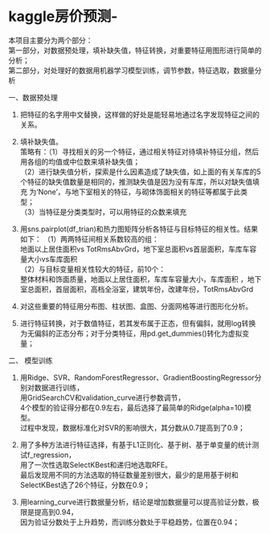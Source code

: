 # kaggle房价预测-
本项目主要分为两个部分：                                                                                                                     
第一部分，对数据预处理，填补缺失值，特征转换，对重要特征用图形进行简单的分析；                                                                   
第二部分，对处理好的数据用机器学习模型训练，调节参数，特征选取，数据量分析

一、数据预处理
   1.	把特征的名字用中文替换，这样做的好处是能轻易地通过名字发现特征之间的关系。
   
   2.	填补缺失值。                                                                                                            
   策略有：（1）寻找相关的另一个特征，通过相关特征对待填补特征分组，然后用各组的均值或中位数来填补缺失值；                                          
          （2）进行缺失值分析，探索是什么因素造成了缺失值，如上面的有关车库的5个特征的缺失值数量是相同的，推测缺失值是因为没有车库，所以对缺失值填充                  为‘None’，与地下室相关的特征，与砌体饰面相关的特征等都属于此类型；                                                               
          （3）当特征是分类类型时，可以用特征的众数来填充
          
   3.	用sns.pairplot(df_trian)和热力图矩阵分析各特征与目标特征的相关性。结果如下：
     （1）两两特征间相关系数较高的组：                                                                                                       
         地面以上居住面积vs TotRmsAbvGrd，地下室总面积vs首层面积，车库车容量大小vs车库面积                                                      
     （2）与目标变量相关性较大的特征，前10个：                                                                                                
          整体材料和饰面质量，地面以上居住面积，车库车容量大小，车库面积 ，地下室总面积，首层面积，高档全浴室，建筑年份，改建年份，TotRmsAbvGrd

   4.	对这些重要的特征用分布图、柱状图、盒图、分面网格等进行图形化分析。

   5.	进行特征转换，对于数值特征，若其发布属于正态，但有偏斜，就用log转换为无偏斜的正态分布；对于分类特征，用pd.get_dummies()转化为虚拟变量；
                                                                                             
二、 模型训练
   1.  用Ridge、SVR、RandomForestRegressor、GradientBoostingRegressor分别对数据进行训练，                                                    
       用GridSearchCV和validation_curve进行参数调节，                                                                                       
       4个模型的验证得分都在0.9左右，最后选择了最简单的Ridge(alpha=10)模型。                                                                   
       过程中发现，数据标准化对SVR的影响很大，其分数从0.7提高到了0.9；
       
   2.  用了多种方法进行特征选择，有基于L1正则化、基于树、基于单变量的统计测试f_regression，                                                      
       用了一次性选取SelectKBest和递归地选取RFE。                                                                                             
       最后发现用不同的方法选取的特征数量差别很大，最少的是用基于树和SelectKBest选了26个特征，分数在0.9；
       
   3.  用learning_curve进行数据量分析，结论是增加数据量可以提高验证分数，极限是提高到0.94，                                                   
       因为验证分数处于上升趋势，而训练分数处于平稳趋势，位置在0.94；

